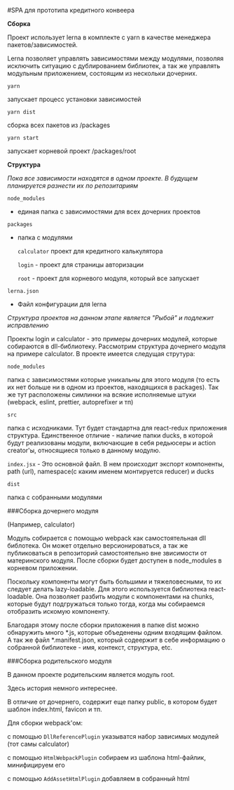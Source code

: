 #SPA для прототипа кредитного конвеера

**Сборка**


Проект использует lerna в комплекте с yarn в качестве менеджера пакетов/зависимостей.

Lerna позволяет управлять зависимостями между модулями, позволяя исключить ситуацию с  дублированием библиотек,
 а так же управлять модульным приложением, состоящим из нескольки дочерних. 

`yarn`

запускает процесс установки зависимостей

`yarn dist`

сборка всех пакетов из /packages

`yarn start`

запускает корневой проект /packages/root

**Структура**

_Пока все зависимости находятся в одном проекте. В будущем планируется разнести их по репозитариям_

`node_modules `
- единая папка с зависимостями для всех дочерних проектов

`packages`
- папка с модулями
 
    `calculator` проект для кредитного калькулятора
  
     `login` - проект для страницы авторизации
     
     `root` - проект для корневого модуля, который все запускает

`lerna.json `
- Файл конфигурации для lerna

_Структура проектов на данном этапе является "Рыбой" и подлежит исправлению_


Проекты login и calculator - это примеры дочерних модулей, которые собираются в dll-библиотеку. Рассмотрим структура дочернего модуля на примере calculator.
В проекте имеется следущая струтура:

`node_modules`

папка с зависимостями которые уникальны для этого модуля (то есть их нет больше ни в одном из проектов, находящихся в packages). 
Так же тут расположены симлинки на всякие исполняемые штуки (webpack, eslint, prettier, autoprefixer и тп)

`src`

папка с исходниками. Тут будет стандартна для react-redux приложения структура. Единственное отличие - наличие папки ducks,
 в которой будут реализованы модули, включающие в себя редьюсеры и action creator'ы, относящиеся только в данному модулю. 
 
 
   `index.jsx` - Это основной файл. В нем происходит экспорт компоненты, path (url), namespace(с каким именем монтируется reducer) и ducks

`dist`

папка с собранными модулями


###Сборка дочернего модуля

(Например, calculator)

Модуль собирается с помощью webpack как самостоятельная dll библотека. Он может отдельно версионироваться, а так же публиковаться в репозиторий самостоятельно вне звисимости от материнского модуля. 
После сборки будет доступен в node_modules в корневом приложении.

Поскольку компоненты могут быть большими и тяжеловесными, то их следует делать lazy-loadable. Для этого используется библиотека react-loadable.
 Она позволяет разбить модули с компонентами на chunks, которые будут подгружаться только тогда, когда мы собираемся отобразить искомую компоненту.
 
 Благодаря этому после сборки приложения в папке dist можно обнаружить много *.js, которые объеденены одним входящим файлом. 
 А так же файл *.manifest.json, который содеержит в себе информацию о собранной библиотеке - имя, контекст, структура, etc.
 

###Сборка родительского модуля

В данном проекте родительским является модуль root.

Здесь история немного интереснее. 

В отличие от дочернего, содержит еще папку public, в котором будет шаблон index.html, favicon и тп. 

Для сборки webpack'ом:
 
   с помощью `DllReferencePlugin` указыватся набор зависимых модулей (тот самы calculator)
   
   с помощью `HtmlWebpackPlugin` собираем из шаблона html-файлик, минифицируем его
   
   с помощью `AddAssetHtmlPlugin` добавляем в собранный html <script> с указанием на ранее использованныые dll-библиотеки
   


###Сборка дочернего модуля

Для того, чобы приложение оставалось легковесным и модульным, все редьюсеры "монтируются" в стор "на лету", 
то есть при переходе на конкретный урл в стор монтируется та часть стора, которая указана в дочернем модуле.
Для этого организован так называемый реест редьюсеров - ReducerRegistry:
        `
         class ReducerRegistry {
          constructor(initialReducers = {}) {
            this._reducers = {...initialReducers};
            this._emitChange = null
          }
          register(newReducers) {
            this._reducers = {...this._reducers, ...newReducers};
            if (this._emitChange != null) {
              this._emitChange(this.getReducers())
            }
          }
          getReducers() {
            return {...this._reducers}
          }
          setChangeListener(listener) {
            if (this._emitChange != null) {
              throw new Error('Can only set the listener for a ReducerRegistry once.')
            }
            this._emitChange = listener
          }
        }
        export default ReducerRegistry;`
        
В момент, когда мы иницируем ванильный стор, мы указываем корневой редьюсер - общий для всех модулей. А так же устанавливаем  listener'а в случае,
 когда добавиться новый редьюсер.
 
 Так же конфигурируем routes:
 
             import * as calculator from 'nf_fe_calculator';
             ...
             function configureRoutes(reducerRegistry) {
               return (
                 <Switch>
                   <Route path="/home" component={RootHome}/>
                   <Route path={calculator.path} component={() => {
                     // Webpack code splitting incantation - anything required in the callback
                     // will be placed in a new chunk.
                      require.ensure([], require => {
                       // Register the reducer depended upon by the screen component
                       reducerRegistry.register({ [calculator.namespace]: calculator.duck });
                       // Configure hot module replacement for the reducer
                       if (process.env.NODE_ENV !== 'production') {
                         if (module.hot) {
                           module.hot.accept('../../node_modules/nf_fe_calculator/src/ducks/calculator', () => {
                             reducerRegistry.register({[calculator.namespace]: calculator.duck})
                           })
                         }
                       }
                     });
                     return calculator.component()
                   }}/>
                 </Switch>
               )
             }

В данном месте мы указываем, что когда мы перейдем по данному урлу, то нам следует в наш стор вмонтировать кусок редьюсера из дочернего модуля.

На выходе получаем собираемый на лету стор.

inspired by http://nicolasgallagher.com/redux-modules-and-code-splitting/
